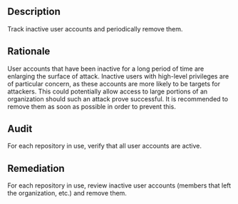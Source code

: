 ## Description

Track inactive user accounts and periodically remove them.

## Rationale

User accounts that have been inactive for a long period of time are enlarging the surface of attack. Inactive users with high-level privileges are of particular concern, as these accounts are more likely to be targets for attackers. This could potentially allow access to large portions of an organization should such an attack prove successful. It is recommended to remove them as soon as possible in order to prevent this.

## Audit

For each repository in use, verify that all user accounts are active.

## Remediation

For each repository in use, review inactive user accounts (members that left the organization, etc.) and remove them.
